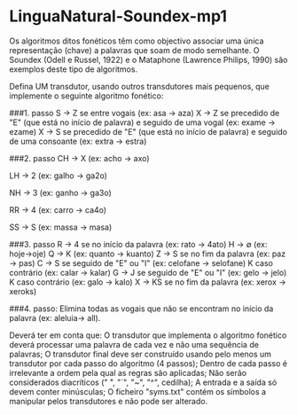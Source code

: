 # LinguaNatural-Soundex-mp1

Os algoritmos ditos fonéticos têm como objectivo associar uma única representação (chave) a palavras que soam de modo semelhante. O Soundex (Odell e Russel, 1922) e o Mataphone (Lawrence Philips, 1990) são exemplos deste tipo de algoritmos.

Defina UM transdutor, usando outros transdutores mais pequenos, que implemente o seguinte algoritmo fonético: 

###1. passo
S → Z se entre vogais (ex: asa → aza)
X → Z se precedido de "E" (que está no início de palavra) e seguido de uma vogal (ex: exame →
ezame)
X → S se precedido de "E" (que está no início de palavra) e seguido de uma consoante (ex: extra → estra)

###2. passo
CH → X (ex: acho → axo)

LH → 2 (ex: galho → ga2o)

NH → 3 (ex: ganho → ga3o)

RR → 4 (ex: carro → ca4o)

SS → S (ex: massa → masa)

###3. passo
R → 4 se no início da palavra (ex: rato → 4ato)
H → ∅ (ex: hoje→oje)
Q → K (ex: quanto → kuanto)
Z → S se no fim da palavra (ex: paz → pas)
C → S se seguido de "E" ou "I" (ex: celofane → selofane)
    K caso contrário (ex: calar → kalar)
G → J se seguido de "E" ou "I" (ex: gelo → jelo)
    K caso contrário (ex: galo → kalo)
X → KS se no fim da palavra (ex: xerox → xeroks)

###4. passo:
Elimina todas as vogais que não se encontram no início da palavra (ex: aleluia→ all).


Deverá ter em conta que:
O transdutor que implementa o algoritmo fonético deverá processar uma palavra de cada vez e não uma sequência de palavras;
O transdutor final deve ser construído usando pelo menos um transdutor por cada passo do algoritmo (4 passos);
Dentro de cada passo é irrelevante a ordem pela qual as regras são aplicadas;
Não serão considerados diacríticos (" ́", "`", "~", "^", cedilha);
A entrada e a saída só devem conter minúsculas;
O ficheiro "syms.txt" contém os símbolos a manipular pelos transdutores e não pode ser alterado.

